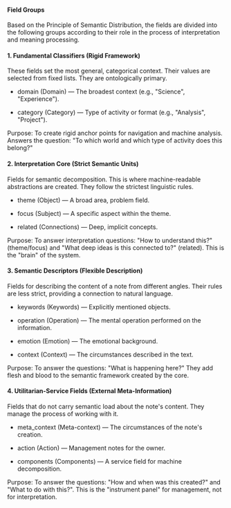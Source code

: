 #### Field Groups

Based on the Principle of Semantic Distribution, the fields are divided into the following groups according to their role in the process of interpretation and meaning processing.

#### 1. Fundamental Classifiers (Rigid Framework)

These fields set the most general, categorical context. Their values are selected from fixed lists. They are ontologically primary.

- domain (Domain) — The broadest context (e.g., "Science", "Experience").

- category (Category) — Type of activity or format (e.g., "Analysis", "Project").

Purpose: To create rigid anchor points for navigation and machine analysis. Answers the question: "To which world and which type of activity does this belong?"

#### 2. Interpretation Core (Strict Semantic Units)

Fields for semantic decomposition. This is where machine-readable abstractions are created. They follow the strictest linguistic rules.

- theme (Object) — A broad area, problem field.

- focus (Subject) — A specific aspect within the theme.

- related (Connections) — Deep, implicit concepts.

Purpose: To answer interpretation questions: "How to understand this?" (theme/focus) and "What deep ideas is this connected to?" (related). This is the "brain" of the system.

#### 3. Semantic Descriptors (Flexible Description)

Fields for describing the content of a note from different angles. Their rules are less strict, providing a connection to natural language.

- keywords (Keywords) — Explicitly mentioned objects.

- operation (Operation) — The mental operation performed on the information.

- emotion (Emotion) — The emotional background.

- context (Context) — The circumstances described in the text.

Purpose: To answer the questions: "What is happening here?" They add flesh and blood to the semantic framework created by the core.

#### 4. Utilitarian-Service Fields (External Meta-Information)

Fields that do not carry semantic load about the note's content. They manage the process of working with it.

- meta_context (Meta-context) — The circumstances of the note's creation.

- action (Action) — Management notes for the owner.

- components (Components) — A service field for machine decomposition.

Purpose: To answer the questions: "How and when was this created?" and "What to do with this?". This is the "instrument panel" for management, not for interpretation.
